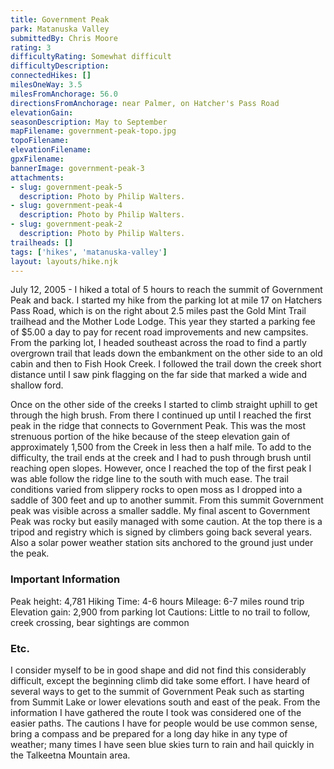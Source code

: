 ```yaml
---
title: Government Peak
park: Matanuska Valley
submittedBy: Chris Moore
rating: 3
difficultyRating: Somewhat difficult
difficultyDescription: 
connectedHikes: []
milesOneWay: 3.5
milesFromAnchorage: 56.0
directionsFromAnchorage: near Palmer, on Hatcher's Pass Road
elevationGain: 
seasonDescription: May to September
mapFilename: government-peak-topo.jpg
topoFilename: 
elevationFilename: 
gpxFilename: 
bannerImage: government-peak-3
attachments:
- slug: government-peak-5
  description: Photo by Philip Walters.
- slug: government-peak-4
  description: Photo by Philip Walters.
- slug: government-peak-2
  description: Photo by Philip Walters.
trailheads: []
tags: ['hikes', 'matanuska-valley']
layout: layouts/hike.njk
---
```

July 12, 2005 - I hiked a total of 5 hours to reach the summit of Government Peak and back. I started my hike from the parking lot at mile 17 on Hatchers Pass Road, which is on the right about 2.5 miles past the Gold Mint Trail trailhead and the Mother Lode Lodge. This year they started a parking fee of $5.00 a day to pay for recent road improvements and new campsites. From the parking lot, I headed southeast across the road to find a partly overgrown trail that leads down the embankment on the other side to an old cabin and then to Fish Hook Creek. I followed the trail down the creek short distance until I saw pink flagging on the far side that marked a wide and shallow ford.

Once on the other side of the creeks I started to climb straight uphill to get through the high brush. From there I continued up until I reached the first peak in the ridge that connects to Government Peak. This was the most strenuous portion of the hike because of the steep elevation gain of approximately 1,500 from the Creek in less then a half mile. To add to the difficulty, the trail ends at the creek and I had to push through brush until reaching open slopes. However, once I reached the top of the first peak I was able follow the ridge line to the south with much ease. The trail conditions varied from slippery rocks to open moss as I dropped into a saddle of 300 feet and up to another summit. From this summit Government peak was visible across a smaller saddle. My final ascent to Government Peak was rocky but easily managed with some caution. At the top there is a tripod and registry which is signed by climbers going back several years. Also a solar power weather station sits anchored to the ground just under the peak.

### Important Information

Peak height: 4,781
Hiking Time: 4-6 hours
Mileage: 6-7 miles round trip
Elevation gain: 2,900 from parking lot
Cautions: Little to no trail to follow, creek crossing, bear sightings are common

### Etc.

I consider myself to be in good shape and did not find this considerably difficult, except the beginning climb did take some effort. I have heard of several ways to get to the summit of Government Peak such as starting from Summit Lake or lower elevations south and east of the peak. From the information I have gathered the route I took was considered one of the easier paths. The cautions I have for people would be use common sense, bring a compass and be prepared for a long day hike in any type of weather; many times I have seen blue skies turn to rain and hail quickly in the Talkeetna Mountain area.